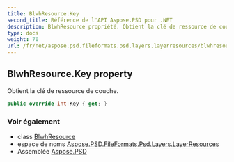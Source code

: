 ```yaml
---
title: BlwhResource.Key
second_title: Référence de l'API Aspose.PSD pour .NET
description: BlwhResource propriété. Obtient la clé de ressource de couche.
type: docs
weight: 70
url: /fr/net/aspose.psd.fileformats.psd.layers.layerresources/blwhresource/key/
---
```

## BlwhResource.Key property

Obtient la clé de ressource de couche.

```csharp
public override int Key { get; }
```

### Voir également

* class [BlwhResource](../)
* espace de noms [Aspose.PSD.FileFormats.Psd.Layers.LayerResources](../../blwhresource/)
* Assemblée [Aspose.PSD](../../../)


